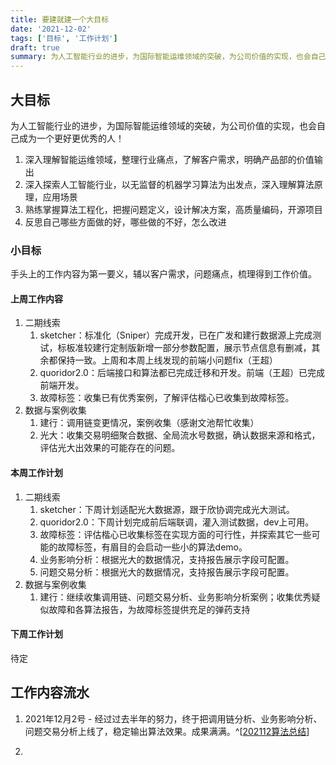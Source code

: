 ```yaml
---
title: 要建就建一个大目标
date: '2021-12-02'
tags: ['目标', '工作计划']
draft: true
summary: 为人工智能行业的进步，为国际智能运维领域的突破，为公司价值的实现，也会自己成为一个更好更优秀的人！
---
```


## 大目标

为人工智能行业的进步，为国际智能运维领域的突破，为公司价值的实现，也会自己成为一个更好更优秀的人！

1. 深入理解智能运维领域，整理行业痛点，了解客户需求，明确产品部的价值输出
2. 深入探索人工智能行业，以无监督的机器学习算法为出发点，深入理解算法原理，应用场景
3. 熟练掌握算法工程化，把握问题定义，设计解决方案，高质量编码，开源项目
4. 反思自己哪些方面做的好，哪些做的不好，怎么改进

### 小目标

手头上的工作内容为第一要义，辅以客户需求，问题痛点，梳理得到工作价值。

#### 上周工作内容

1. 二期线索
    1. sketcher：标准化（Sniper）完成开发，已在广发和建行数据源上完成测试，标板准较建行定制版新增一部分参数配置，展示节点信息有删减，其余都保持一致。上周和本周上线发现的前端小问题fix（王超）
    2. quoridor2.0：后端接口和算法都已完成迁移和开发。前端（王超）已完成前端开发。
    3. 故障标签：收集已有优秀案例，了解评估楷心已收集到故障标签。
2. 数据与案例收集
    1. 建行：调用链变更情况，案例收集（感谢文池帮忙收集）
    2. 光大：收集交易明细聚合数据、全局流水号数据，确认数据来源和格式，评估光大出效果的可能存在的问题。

#### 本周工作计划

1. 二期线索
    1. sketcher：下周计划适配光大数据源，跟于欣协调完成光大测试。
    2. quoridor2.0：下周计划完成前后端联调，灌入测试数据，dev上可用。
    3. 故障标签：评估楷心已收集标签在实现方面的可行性，并探索其它一些可能的故障标签，有眉目的会启动一些小的算法demo。
    4. 业务影响分析：根据光大的数据情况，支持报告展示字段可配置。
    5. 问题交易分析：根据光大的数据情况，支持报告展示字段可配置。
2. 数据与案例收集
    1. 建行：继续收集调用链、问题交易分析、业务影响分析案例；收集优秀疑似故障和各算法报告，为故障标签提供充足的弹药支持

#### 下周工作计划

待定

## 工作内容流水

1. 2021年12月2号 - 经过过去半年的努力，终于把调用链分析、业务影响分析、问题交易分析上线了，稳定输出算法效果。成果满满。^[[202112算法总结](https:www.tustjj.top/blog/job/2021-12-algotithm-summary)]

2. 


